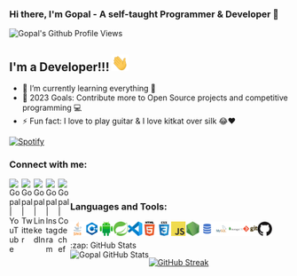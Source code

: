 ### Hi there, I'm Gopal - A self-taught Programmer & Developer 👋

![Gopal's Github Profile Views](https://komarev.com/ghpvc/?username=gopalsays108&color=blueviolet)  
 ## I'm a Developer!!!  <img src="https://raw.githubusercontent.com/ABSphreak/ABSphreak/master/gifs/Hi.gif" width="30px" height="30px">
      
- 🌱 I’m currently learning everything 🤣   
- 🥅 2023 Goals: Contribute more to Open Source projects and competitive programming 💻
- ⚡ Fun fact: I love to play guitar & I love kitkat over silk 😂❤
     
<!-- ### Spotify Playing 🎧     
                              
  
<!----------[<img src="https://github-readme-stats-iota-wine.vercel.app/api2/spotify" alt="Gopal Spotify Playing" width="350" />](https://open.spotify.com/user/31h367esxyefeyd2fgjb5lxkjrnq)
 -->
  
<!--  
[![Spotify](https://novatorem-gopalsays.vercel.ap p/api/spotify)](https://open.spotify.com/user/31h367esxyefeyd2fgjb5lxkjrnq) -->
[![Spotify](https://novatorem-7fhctuhl6-gopalsays.vercel.app/api/spotify)](https://open.spotify.com/user/31h367esxyefeyd2fgjb5lxkjrnq)



### Connect with me:

[<img align="left" alt="Gopal | YouTube" width="22px" src="https://cdn.jsdelivr.net/npm/simple-icons@v3/icons/youtube.svg" />][youtube]
[<img align="left" alt="Gopal | Twitter" width="22px" src="https://cdn.jsdelivr.net/npm/simple-icons@v3/icons/twitter.svg" />][twitter]
[<img align="left" alt="Gopal | LinkedIn" width="22px" src="https://cdn.jsdelivr.net/npm/simple-icons@v3/icons/linkedin.svg" />][linkedin]
[<img align="left" alt="Gopal | Instagram" width="22px" src="https://cdn.jsdelivr.net/npm/simple-icons@v3/icons/instagram.svg" />][instagram]
[<img align="left" alt="Gopal | Codechef" width="22px" src="https://cdn.jsdelivr.net/npm/simple-icons@v3/icons/codechef.svg" />][codechef]

<br />


### Languages and Tools:
[<img align="left" alt="Java" width="26px" src="https://raw.githubusercontent.com/github/explore/80688e429a7d4ef2fca1e82350fe8e3517d3494d/topics/java/java.png" />][java]
[<img align="left" alt="c Plus" width="26px" src="icons/cplus.png" />][cplusplus]
[<img align="left" alt="Android Studio" width="26px" src="icons/android.png" />][android]
[<img align="left" alt="Spring framework" width="26px" src="icons/springicon.svg" />][spring]
[<img align="left" alt="Visual Studio Code" width="26px" src="https://raw.githubusercontent.com/github/explore/80688e429a7d4ef2fca1e82350fe8e3517d3494d/topics/visual-studio-code/visual-studio-code.png" />][vscode]
[<img align="left" alt="HTML5" width="26px" src="https://raw.githubusercontent.com/github/explore/80688e429a7d4ef2fca1e82350fe8e3517d3494d/topics/html/html.png" />][html]
[<img align="left" alt="CSS3" width="26px" src="https://raw.githubusercontent.com/github/explore/80688e429a7d4ef2fca1e82350fe8e3517d3494d/topics/css/css.png" />][css]
[<img align="left" alt="JavaScript" width="26px" src="https://raw.githubusercontent.com/github/explore/80688e429a7d4ef2fca1e82350fe8e3517d3494d/topics/javascript/javascript.png" />][jsscript]
[<img align="left" alt="Node.js" width="26px" src="https://raw.githubusercontent.com/github/explore/80688e429a7d4ef2fca1e82350fe8e3517d3494d/topics/nodejs/nodejs.png" />][nodejs]
[<img align="left" alt="SQL" width="26px" src="https://raw.githubusercontent.com/github/explore/80688e429a7d4ef2fca1e82350fe8e3517d3494d/topics/sql/sql.png" />][sql]
[<img align="left" alt="MySQL" width="26px" src="https://raw.githubusercontent.com/github/explore/80688e429a7d4ef2fca1e82350fe8e3517d3494d/topics/mysql/mysql.png" />][mysql]
[<img align="left" alt="MongoDB" width="26px" src="https://raw.githubusercontent.com/github/explore/80688e429a7d4ef2fca1e82350fe8e3517d3494d/topics/mongodb/mongodb.png" />][mongodb]
[<img align="left" alt="Git" width="26px" src="https://raw.githubusercontent.com/github/explore/80688e429a7d4ef2fca1e82350fe8e3517d3494d/topics/git/git.png" />][git]
[<img align="left" alt="GitHub" width="26px" src="https://raw.githubusercontent.com/github/explore/78df643247d429f6cc873026c0622819ad797942/topics/github/github.png" />][github]

<br />
<br />

  <summary>:zap: GitHub Stats</summary>

  <img align="left" alt="Gopal GitHub Stats" src="https://github-readme-stats-iota-wine.vercel.app/api?username=gopalsays108&theme=vision-friendly-dark&show_icons=true" />  

[![GitHub Streak](https://github-readme-streak-stats.herokuapp.com/?user=gopalsays108&theme=dark)](https://git.io/streak-stats)
 
  
     
[course]: http://vsCodeHero.com
[java]: https://www.java.com/en/
[html]: https://en.wikipedia.org/wiki/HTML5
[twitter]: https://twitter.com/gopalsays108
[css]: https://en.wikipedia.org/wiki/CSS
[nodejs]: https://nodejs.org/en/about/
[jsscript]: https://en.wikipedia.org/wiki/JavaScript
[youtube]: https://www.youtube.com/channel/UCkK1VihLdKTm2quGvXI3jxw
[instagram]: https://www.instagram.com/gopalsayss108/
[linkedin]: https://www.linkedin.com/in/gopalsays108/
[codechef]: https://www.codechef.com/users/gopalsays108
[sql]: https://en.wikipedia.org/wiki/SQL
[mysql]: https://www.mysql.com/
[mongodb]: https://www.mongodb.com/
[git]: https://en.wikipedia.org/wiki/Git
[vscode]: https://visualstudio.microsoft.com/
[github]: https://en.wikipedia.org/wiki/GitHub
[cplusplus]: https://en.wikipedia.org/wiki/C%2B%2B
[android]: https://developer.android.com/studio
[spring]: https://spring.io/ 
